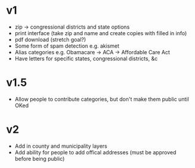 # v1
* zip -> congressional districts and state options
* print interface (take zip and name and create copies with filled in info)
* pdf download (stretch goal?)
* Some form of spam detection e.g. akismet
* Alias categories e.g. Obamacare -> ACA -> Affordable Care Act
* Have letters for specific states, congressional districts, &c

# v1.5
* Allow people to contribute categories, but don't make them public until OKed

# v2
* Add in county and municipality layers
* Add ability for people to add offical addresses (must be approved before being public)
